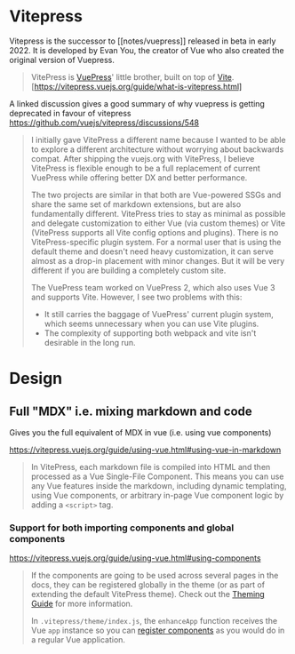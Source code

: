 # Vitepress

Vitepress is the successor to [[notes/vuepress]] released in beta in early 2022. It is developed by Evan You, the creator of Vue who also created the original version of Vuepress.

> VitePress is [VuePress](https://vuepress.vuejs.org/)' little brother, built on top of [Vite](https://vitejs.dev/). [https://vitepress.vuejs.org/guide/what-is-vitepress.html]

A linked discussion gives a good summary of why vuepress is getting deprecated in favour of vitepress https://github.com/vuejs/vitepress/discussions/548

> I initially gave VitePress a different name because I wanted to be able to explore a different architecture without worrying about backwards compat. After shipping the vuejs.org with VitePress, I believe VitePress is flexible enough to be a full replacement of current VuePress while offering better DX and better performance.
>
> The two projects are similar in that both are Vue-powered SSGs and share the same set of markdown extensions, but are also fundamentally different. VitePress tries to stay as minimal as possible and delegate customization to either Vue (via custom themes) or Vite (VitePress supports all Vite config options and plugins). There is no VitePress-specific plugin system. For a normal user that is using the default theme and doesn't need heavy customization, it can serve almost as a drop-in placement with minor changes. But it will be very different if you are building a completely custom site.
>
> The VuePress team worked on VuePress 2, which also uses Vue 3 and supports Vite. However, I see two problems with this:
>
> - It still carries the baggage of VuePress' current plugin system, which seems unnecessary when you can use Vite plugins.
> - The complexity of supporting both webpack and vite isn't desirable in the long run.

# Design

## Full "MDX" i.e. mixing markdown and code

Gives you the full equivalent of MDX in vue (i.e. using vue components)

https://vitepress.vuejs.org/guide/using-vue.html#using-vue-in-markdown

> In VitePress, each markdown file is compiled into HTML and then processed as a Vue Single-File Component. This means you can use any Vue features inside the markdown, including dynamic templating, using Vue components, or arbitrary in-page Vue component logic by adding a `<script>` tag.

### Support for both importing components and global components

https://vitepress.vuejs.org/guide/using-vue.html#using-components

> If the components are going to be used across several pages in the docs, they can be registered globally in the theme (or as part of extending the default VitePress theme). Check out the [Theming Guide](https://vitepress.vuejs.org/guide/theme-introduction.html) for more information.
>
> In `.vitepress/theme/index.js`, the `enhanceApp` function receives the Vue `app` instance so you can [register components](https://vuejs.org/guide/components/registration.html) as you would do in a regular Vue application.
